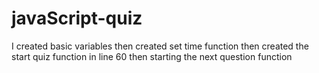 # javaScript-quiz
I created basic variables then created set time function
then created the start quiz function in line 60 
then starting the next question function
